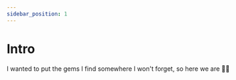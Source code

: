 ```yaml
---
sidebar_position: 1
---
```


# Intro

I wanted to put the gems I find somewhere I won't forget, so here we are 🤷‍♂️